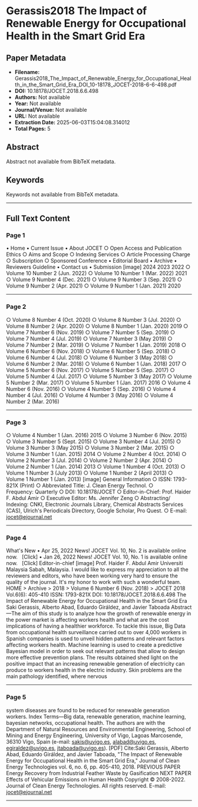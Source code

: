 # Gerassis2018 The Impact of Renewable Energy for Occupational Health in the Smart Grid Era

## Paper Metadata

- **Filename:** Gerassis2018_The_Impact_of_Renewable_Energy_for_Occupational_Health_in_the_Smart_Grid_Era_DOI_10-18178_JOCET-2018-6-6-498.pdf
- **DOI:** 10.18178/JOCET.2018.6.6.498
- **Authors:** Not available
- **Year:** Not available
- **Journal/Venue:** Not available
- **URL:** Not available
- **Extraction Date:** 2025-06-03T15:04:08.314012
- **Total Pages:** 5

## Abstract

Abstract not available from BibTeX metadata.

## Keywords

Keywords not available from BibTeX metadata.

---

## Full Text Content



### Page 1

• Home
• Current Issue
• About JOCET
○ Open Access and Publication Ethics
○ Aims and Scope
○ Indexing Services
○ Article Processing Charge
○ Subscription
○ Sponsored Conference
• Editorial Board
• Archive
• Reviewers Guideline
• Contact us
• Submission
[image]
2024
2023
2022
○ Volume 10 Number 2 (Jun. 2022)
○ Volume 10 Number 1 (Mar. 2022)
2021
○ Volume 9 Number 4 (Dec. 2021)
○ Volume 9 Number 3 (Sep. 2021)
○ Volume 9 Number 2 (Apr. 2021)
○ Volume 9 Number 1 (Jan. 2021)
2020

---


### Page 2

○ Volume 8 Number 4 (Oct. 2020)
○ Volume 8 Number 3 (Jul. 2020)
○ Volume 8 Number 2 (Apr. 2020)
○ Volume 8 Number 1 (Jan. 2020)
2019
○ Volume 7 Number 6 (Nov. 2019)
○ Volume 7 Number 5 (Sep. 2019)
○ Volume 7 Number 4 (Jul. 2019)
○ Volume 7 Number 3 (May 2019)
○ Volume 7 Number 2 (Mar. 2019)
○ Volume 7 Number 1 (Jan. 2019)
2018
○ Volume 6 Number 6 (Nov. 2018)
○ Volume 6 Number 5 (Sep. 2018)
○ Volume 6 Number 4 (Jul. 2018)
○ Volume 6 Number 3 (May 2018)
○ Volume 6 Number 2 (Mar. 2018)
○ Volume 6 Number 1 (Jan. 2018)
2017
○ Volume 5 Number 6 (Nov. 2017)
○ Volume 5 Number 5 (Sep. 2017)
○ Volume 5 Number 4 (Jul. 2017)
○ Volume 5 Number 3 (May 2017)
○ Volume 5 Number 2 (Mar. 2017)
○ Volume 5 Number 1 (Jan. 2017)
2016
○ Volume 4 Number 6 (Nov. 2016)
○ Volume 4 Number 5 (Sep. 2016)
○ Volume 4 Number 4 (Jul. 2016)
○ Volume 4 Number 3 (May 2016)
○ Volume 4 Number 2 (Mar. 2016)

---


### Page 3

○ Volume 4 Number 1 (Jan. 2016)
2015
○ Volume 3 Number 6 (Nov. 2015)
○ Volume 3 Number 5 (Sept. 2015)
○ Volume 3 Number 4 (Jul. 2015)
○ Volume 3 Number 3 (May 2015)
○ Volume 3 Number 2 (Mar. 2015)
○ Volume 3 Number 1 (Jan. 2015)
2014
○ Volume 2 Number 4 (Oct. 2014)
○ Volume 2 Number 3 (Jul. 2014)
○ Volume 2 Number 2 (Apr. 2014)
○ Volume 2 Number 1 (Jan. 2014)
2013
○ Volume 1 Number 4 (Oct. 2013)
○ Volume 1 Number 3 (July 2013)
○ Volume 1 Number 2 (April 2013)
○ Volume 1 Number 1 (Jan. 2013)
[image]
General Information
○ ISSN: 1793-821X (Print)
○ Abbreviated Title: J. Clean Energy Technol.
○ Frequency: Quarterly
○ DOI: 10.18178/JOCET
○ Editor-in-Chief: Prof. Haider F. Abdul Amir
○ Executive Editor: Ms. Jennifer Zeng
○ Abstracting/ Indexing: CNKI, Electronic Journals
Library, Chemical Abstracts Services (CAS), Ulrich's
Periodicals Directory, Google Scholar, Pro Quest.
○ E-mail: jocet@ejournal.net

---


### Page 4

What's New
• Apr 25, 2022 News! JOCET Vol. 10, No. 2 is available online
now.   [Click]
• Jan 26, 2022 News! JOCET Vol. 10, No. 1 is available online
now.   [Click]
Editor-in-chief
[image]
Prof. Haider F. Abdul Amir
Universiti Malaysia Sabah, Malaysia.
I would like to express my appreciation to all the reviewers and
editors, who have been working
very hard to ensure the quality of the journal. It's my honor to work
with such a wonderful team.
HOME > Archive > 2018 > Volume 6 Number 6 (Nov. 2018) >
JOCET 2018 Vol.6(6): 405-410 ISSN: 1793-821X
DOI: 10.18178/JOCET.2018.6.6.498
The Impact of Renewable
Energy for Occupational Health
in the Smart Grid Era
Saki Gerassis, Alberto Abad, Eduardo Giráldez, and Javier Taboada
Abstract—The aim of this study is to analyze how the growth of
renewable energy in the power market is affecting workers health
and what are the cost implications of having a healthier workforce.
To tackle this issue, Big Data from occupational health surveillance
carried out to over 4,000 workers in Spanish companies is used to
unveil hidden patterns and relevant factors affecting workers
health. Machine learning is used to create a predictive Bayesian
model in order to seek out relevant patterns that allow to design
more effective prevention plans. The results obtained shed light on
the positive impact that an increasing renewable generation of
electricity can produce to workers health in the electric industry.
Skin problems are the main pathology identified, where nervous

---


### Page 5

system diseases are found to be reduced for renewable generation
workers.
Index Terms—Big data, renewable generation, machine learning,
bayesian networks, occupational health.
The authors are with the Department of Natural Resources and
Environmental Engineering, School of Mining and Energy
Engineering, University of Vigo, Lagoas Marcosende, 36310 Vigo,
Spain (e-mail: sakis@uvigo.es, alabad@uvigo.es,
egiraldez@uvigo.es, jtaboada@uvigo.es).
[PDF]
Cite:Saki Gerassis, Alberto Abad, Eduardo Giráldez, and Javier
Taboada, "The Impact of Renewable Energy for Occupational Health
in the Smart Grid Era," Journal of Clean Energy Technologies vol. 6,
no. 6, pp. 405-410, 2018.
PREVIOUS PAPER
Energy Recovery from Industrial Feather Waste by Gasification
NEXT PAPER
Effects of Vehicular Emissions on Human Health
Copyright © 2008-2022. Journal of Clean Energy Technologies. All
rights reserved.
E-mail: jocet@ejournal.net

---
